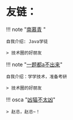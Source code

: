 # 友链：

!!! note "[南慕青](https://cecilia.cool) "

	自我介绍: Java学徒

    > 技术圈的好朋友
  
!!! note "[一题都a不出来](https://github.com/SobSobDu/share-personal-note)"

    自我介绍：学学技术，准备考研

	> 技术圈的好朋友

!!! osca "[凶猫不太凶](https://xmbtx.github.io/xmbtx-blog/)"

	> 赵总，赵总~！




